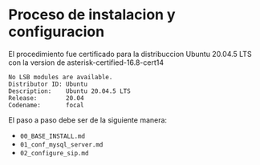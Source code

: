 # Proceso de instalacion y configuracion

El procedimiento fue certificado para la distribuccion Ubuntu 20.04.5 LTS con la version de asterisk-certified-16.8-cert14

```
No LSB modules are available.
Distributor ID: Ubuntu
Description:    Ubuntu 20.04.5 LTS
Release:        20.04
Codename:       focal

```
El paso a paso debe ser de la siguiente manera:
* `00_BASE_INSTALL.md`
* `01_conf_mysql_server.md`
* `02_configure_sip.md`


